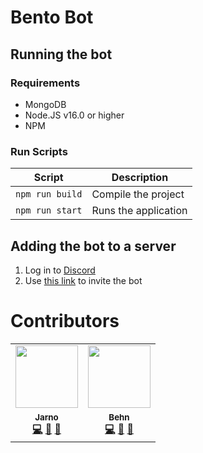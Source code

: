# Bento Bot

## Running the bot
### Requirements
- MongoDB
- Node.JS v16.0 or higher
- NPM

### Run Scripts
Script | Description
-------|------------
`npm run build` | Compile the project
`npm run start` | Runs the application

## Adding the bot to a server

1. Log in to [Discord](https://discord.com)
2. Use [this link](https://discord.com/oauth2/authorize?client_id=686647951694758033&scope=bot&permissions=1393583122678) to invite the bot

# Contributors
<table>
  <tr>
    <td align="center"><a href="https://jarno.gg/"><img src="https://avatars.githubusercontent.com/u/38568140?v=4" width="100px;" alt=""/><br /><sub><b>Jarno<b></sub></a><br /><a href="https://github.com/bentodevs/bento/commits?author=JarnoPwr" title="Code">💻</a> <a href="https://github.com/bentodevs/bentoc/commits?author=JarnoPwr" title="Documentation">📖</a> <a href="#projectManagement-Favna" title="Project Management">📆</a></td>
    <td align="center"><a href="https://behn.cc/"><img src="https://avatars.githubusercontent.com/u/7383025?v=4" width="100px;" alt=""/><br /><sub><b>Behn<b></sub></a><br /><a href="https://github.com/bentodevs/bento/commits?author=BehnH" title="Code">💻</a> <a href="https://github.com/bentodevs/bento/commits?author=BehnH" title="Documentation">📖</a> <a href="#projectManagement-Favna" title="Project Management">📆</a></td>
  </tr>
</table>
